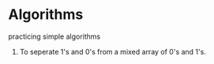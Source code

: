 # Algorithms
practicing simple algorithms

1. To seperate 1's and 0's from a mixed array of 0's and 1's.
